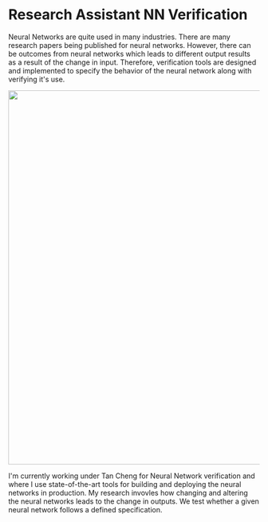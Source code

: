 # Research Assistant NN Verification

Neural Networks are quite used in many industries. There are many research papers being published for neural networks. However, there can be outcomes from neural networks which leads to different output results as a result of the change in input. Therefore, verification tools are designed and implemented to specify the behavior of the neural network along with verifying it's use. 

<img src = "https://github.com/suhasmaddali/Images/blob/main/Research%20Assistant%20Image.jpg" width = 750/>

I'm currently working under Tan Cheng for Neural Network verification and where I use state-of-the-art tools for building and deploying the neural networks in production. 
My research invovles how changing and altering the neural networks leads to the change in outputs. We test whether a given neural network follows a defined specification. 
